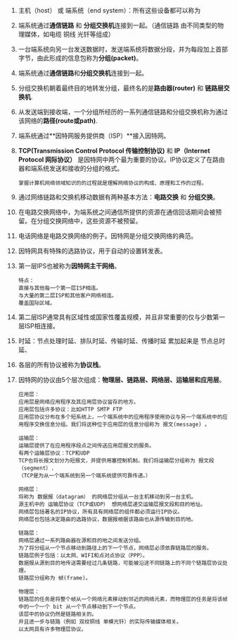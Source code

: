 1. 主机（host） 或 端系统（end system）：所有这些设备都可以称为 
1. 端系统通过**通信链路** 和 **分组交换机**连接到一起。（通信链路 由不同类型的物理媒体，如电缆 铜线 光钎等组成）
1. 一台端系统向另一台发送数据时，发送端系统将数据分段，并为每段加上首部字节，由此形成的信息包称为**分组(packet)**。
1. 端系统通过**通信链路**和**分组交换机**连接到一起。
1. 分组交换机朝着最终目的地转发分组，最终名的是**路由器(router)** 和 **链路层交换机**.
1. 从发送端到接收端，一个分组所经历的一系列通信链路和分组交换机称为通过该网络的**路径(route或path)**.
1. 端系统通过**因特网服务提供商（ISP）**接入因特网。
1. **TCP(Transmission Control Protocol 传输控制协议)** 和 **IP（Internet Protocol 网际协议）** 是因特网中两个最为重要的协议。IP协议定义了在路由器和端系统发送和接收的分组的格式。

    ```
    掌握计算机网络领域知识的的过程就是理解网络协议的构成、原理和工作的过程。
    ```

1. 通过网络链路和交换机移动数据有两种基本方法：**电路交换** 和 **分组交换**。
1. 在电路交换网络中，为端系统之间通信所提供的资源在通信回话期间会被预留。在分组交换网络中，这些资源不被预留。
1. 电话网络是电路交换网络的例子。因特网是分组交换网络的典范。
1. 因特网具有特殊的选路协议，用于自动的设置转发表。
1. 第一层IPS也被称为**因特网主干网络**。

    ```
    特点：
    直接与其他每一个第一层ISP相连。
    与大量的第二层ISP和其他客户网络相连。
    覆盖国际区域。
    ```

1. 第二层ISP通常具有区域性或国家性覆盖规模，并且非常重要的仅与少数第一层ISP相连接。
1. 时延：节点处理时延、排队时延、传输时延、传播时延 累加起来是 节点总时延、
1. 各层的所有协议被称为**协议栈**。
1. 因特网的协议由5个层次组成：**物理层、链路层、网络层、运输层和应用层**。  
    ```
    应用层：
    应用层是网络应用程序及其应用层协议留存的地方。
    应用层包括许多协议：比如HTTP SMTP FTP
    应用层协议分布在多个短系统上，一个端系统中的应用程序使用协议与另一个端系统中的应用程序交换信息分组。我们将这种位于应用层的信息分组称为 报文(message) 。
    ```

    ```
    运输层：
    运输层提供了在应用程序段点之间传送应用层报文的服务。
    有两个运输层协议：TCP和UDP
    TCP也将长报文划分为短报文，并提供用塞控制机制。我们将运输层分组称为 报文段（segment）.
    （TCP是为从一个端系统到另一个端系统提供可靠传递。）
    ```

    ```
    网络层：
    将称为 数据报（datagram） 的网络层分组从一台主机移动到另一台主机。
    源主机中的 运输层协议（TCP或UDP） 想网络层递交运输层报文段和目的地址。
    网络层包括著名的IP协议，所有具有网络层的组件都必须运行IP协议。
    网络层也包括决定路由的选路协议，数据报根据该路由也从源传输到目的地。
    ```

    ```
    链路层：
    网络层通过一系列路由器在源和目的地之间发送分组。
    为了将分组从一个节点移动到路径上的下一个节点，网络层必须依靠链路层的服务。
    链路层例子包括：以太网、WIFI和点对点协议（PPP）。
    数据报从源到目的地传送需要经过几条链路，可能被沿途不同链路上的不同个链路层协议处理。
    链路层分组称为 帧(frame)。
    ```
    
    ```
    物理层：
    链路层的任务是将整个帧从一个网络元素移动到邻近的网络元素，而物理层的任务是将该帧中的一个一个 bit 从一个节点移动到下一个节点。
    该层中的协议仍然是链路相关的。
    并且进一步与链路（例如 双绞铜线 单模光钎）的实际传输媒体相关。
    以太网具有许多物理层协议。
    ```
    